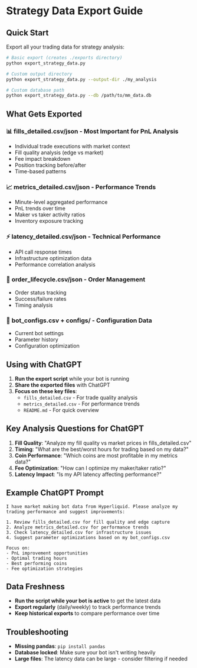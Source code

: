 # Strategy Data Export Guide

## Quick Start

Export all your trading data for strategy analysis:

```bash
# Basic export (creates ./exports directory)
python export_strategy_data.py

# Custom output directory
python export_strategy_data.py --output-dir ./my_analysis

# Custom database path
python export_strategy_data.py --db /path/to/mm_data.db
```

## What Gets Exported

### 📊 **fills_detailed.csv/json** - Most Important for PnL Analysis
- Individual trade executions with market context
- Fill quality analysis (edge vs market)
- Fee impact breakdown
- Position tracking before/after
- Time-based patterns

### 📈 **metrics_detailed.csv/json** - Performance Trends
- Minute-level aggregated performance
- PnL trends over time
- Maker vs taker activity ratios
- Inventory exposure tracking

### ⚡ **latency_detailed.csv/json** - Technical Performance
- API call response times
- Infrastructure optimization data
- Performance correlation analysis

### 🔄 **order_lifecycle.csv/json** - Order Management
- Order status tracking
- Success/failure rates
- Timing analysis

### 🤖 **bot_configs.csv** + **configs/** - Configuration Data
- Current bot settings
- Parameter history
- Configuration optimization

## Using with ChatGPT

1. **Run the export script** while your bot is running
2. **Share the exported files** with ChatGPT
3. **Focus on these key files**:
   - `fills_detailed.csv` - For trade quality analysis
   - `metrics_detailed.csv` - For performance trends
   - `README.md` - For quick overview

## Key Analysis Questions for ChatGPT

1. **Fill Quality**: "Analyze my fill quality vs market prices in fills_detailed.csv"
2. **Timing**: "What are the best/worst hours for trading based on my data?"
3. **Coin Performance**: "Which coins are most profitable in my metrics data?"
4. **Fee Optimization**: "How can I optimize my maker/taker ratio?"
5. **Latency Impact**: "Is my API latency affecting performance?"

## Example ChatGPT Prompt

```
I have market making bot data from Hyperliquid. Please analyze my trading performance and suggest improvements:

1. Review fills_detailed.csv for fill quality and edge capture
2. Analyze metrics_detailed.csv for performance trends
3. Check latency_detailed.csv for infrastructure issues
4. Suggest parameter optimizations based on my bot_configs.csv

Focus on:
- PnL improvement opportunities
- Optimal trading hours
- Best performing coins
- Fee optimization strategies
```

## Data Freshness

- **Run the script while your bot is active** to get the latest data
- **Export regularly** (daily/weekly) to track performance trends
- **Keep historical exports** to compare performance over time

## Troubleshooting

- **Missing pandas**: `pip install pandas`
- **Database locked**: Make sure your bot isn't writing heavily
- **Large files**: The latency data can be large - consider filtering if needed
